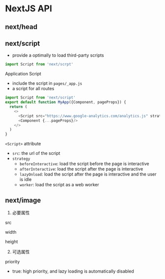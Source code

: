 # NextJS API

## next/head

## next/script

- provide a optimally to load third-party scripts

```js
import Script from 'next/scrpt'
```

Application Script

- include the script in `pages/_app.js`
- a script for all routes


```js
import Script from 'next/script'
export default function MyApp({Component, pageProps}) {
  return (
    <>
      <Script src="https://www.google-analytics.com/analytics.js" strategy="lazyOnload"/>
      <Component {...pageProps}/>
    </>
  )
}
```

`<Script>` attribute

- `src`: the url of the script
- `strategy`
  - `beforeInteractive`: load the script before the page is interactive
  - `afterInteractive`: load the script after the page is interactive
  - `lazyOnload`: load the script after the page is interactive and the user is idle
  - `worker`: load the script as a web worker

## next/image

1. 必要属性

src

width

height

2. 可选属性

priority

- true: high priority, and lazy loading is automatically disabled
